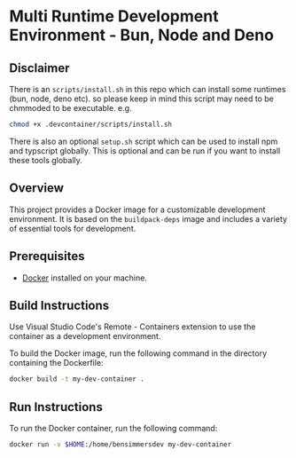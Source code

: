 # Multi Runtime Development Environment - Bun, Node and Deno

## Disclaimer
There is an `scripts/install.sh` in this repo which can install some runtimes (bun, node, deno etc). so please keep in mind this script may need to be chmmoded to be executable.
e.g.
```bash
chmod +x .devcontainer/scripts/install.sh
```

There is also an optional `setup.sh` script which can be used to install npm and typscript globally. This is optional and can be run if you want to install these tools globally.

## Overview
This project provides a Docker image for a customizable development environment. It is based on the `buildpack-deps` image and includes a variety of essential tools for development.

## Prerequisites
- [Docker](https://www.docker.com/get-started) installed on your machine.

## Build Instructions
Use Visual Studio Code's Remote - Containers extension to use the container as a development environment.

To build the Docker image, run the following command in the directory containing the Dockerfile:

```bash
docker build -t my-dev-container .
```

## Run Instructions
To run the Docker container, run the following command:

```bash
docker run -v $HOME:/home/bensimmersdev my-dev-container
```

